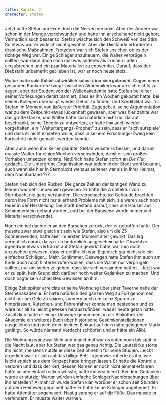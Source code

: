 ```yaml
---
title: Kapitel 2
character: stefan
---
```

Jetzt hatte Stefan am Ende doch die Nerven verloren. Aber der Andere war schon in der Menge verschwunden und hatte ihn anscheinend nicht gehört. Vermutlich auch besser so. Stefan wischte sich den Schweiß von der Stirn. So etwas war er wirklich nicht gewöhnt. Aber die Umstände erforderten drastische Maßnahmen. Trotzdem war sich Stefan unsicher, ob es der richtige Weg war. Einige Schläger anzuheuern, die Walter verprügeln sollten, war dann doch noch mal was anderes als in einen Laden einzubrechen und ein paar Materialien zu entwenden. Darauf, dass der Diebstahl unbemerkt geblieben ist, war er noch heute stolz.

Walter hatte sein Schicksal wirklich selbst über sich gebracht. Gegen einen gesunden Konkurrenzkampf zwischen Akademikern war an sich nichts zu sagen, aber der Student von der Wellenakademie hatte Stefan bei einer seiner Vorlesungen derart blamiert, dass es ihn Wochen gekostet hatte, bei seinen Kollegen überhaupt wieder Gehör zu finden. Und Kredibilität war für Stefan im Moment von äußerster Priorität. Zugegeben, seine Argumentation war zu dem Zeitpunkt etwas lückenhaft gewesen, aber was hier zählte war das große Ganze, und Walter hatte sich natürlich nicht nur darauf beschränkt, seine Theorie zu entwerten, er hatte ihm auch wieder vorgehalten, ein "Weltuntergangs-Prophet" zu sein, dass er "sich aufspiele" und dass er nicht einsehen wolle, dass in seinem Forschungs-Zweig kein Fortschritt mehr gemacht werden konnte.

Aber auch wenn ihm keiner glaubte, Stefan wusste es besser, und darum musste Walter für einige Wochen verschwinden, damit er sein großes Vorhaben umsetzen konnte. Natürlich hatte Stefan sofort an *Die Flut* gedacht. Die Untergrund-Organisation war jedem in der Stadt wohl bekannt, auch wenn sie hier in Sternbucht weitaus seltener war als in ihrer Heimat, dem Nachbarland ???.

Stefan rieb sich den Rücken. Die ganze Zeit an der kantigen Wand zu lehnen war sehr unbequem gewesen. Er hatte die Architektur von Sternbucht nie ganz verstanden. Die verschachtelten Gebäude brachten durch ihre Form nicht nur allerhand Probleme mit sich, sie waren auch noch teuer in der Herstellung. Die Stadt bestand darauf, dass alle Häuser aus Schimmerstein gebaut wurden, und bei der Bauweise wurde immer viel Material verschwendet.

Noch einmal dachte er an den Burschen zurück, den er getroffen hatte. Der musste zwar etwa gleich alt sein wie Stefan, also um die 25 Sonnenwenden, hatte aber im ersten Moment älter gewirkt. Das lag vermutlich daran, dass er so bedrohlich ausgesehen hatte. Obwohl er irgendwie etwas verträumt auf Stefan gewirkt hatte, war ihm doch anzusehen gewesen, dass er gefährlich war. Eigentlich gar nicht wie ein einfacher Schläger... Mehr. Schlimmer. Deswegen hatte Stefan ihm auch am Ende doch noch hinterherrufen wollen, dass sie Walter nur verprügeln sollten, nur um sicher zu gehen, dass sie sich verstanden hatten... Jetzt war er zu spät, kein Grund sich darüber noch weiter Gedanken zu machen. Und doch nagte sein schlechtes Gewissen an ihm.

Einige Zeit später erreichte er seine Wohnung über einer Taverne nahe der Sternenakademie. Er hatte natürlich den ganzen Weg zu Fuß genommen, nicht nur um Geld zu sparen, sondern auch um keine Spuren zu hinterlassen. Kutschen- und Fährenfahrer konnte man bestechen und es wäre nur all zu leicht gewesen herauszufinden, was er heute getan hatte. Zusätzlich hatte er einige Umwege genommen, in der Bibliothek der Akademie ein weiteres Buch über historische Gestirnkonstellationen ausgeliehen und noch einen kleinen Einkauf auf dem nahe gelegenen Markt getätigt. So würde niemand Verdacht schöpfen und er hätte ein Alibi.

Die Wohnung war zwar klein und manchmal war es unten noch bis spät in die Nacht laut, aber für Stefan war das genau richtig. Die Lautstärke störte ihn nicht, meistens nutzte er diese Zeit ohnehin für seine Studien. Leicht ärgerlich warf er sich auf das billige Bett. Irgendwie irritierte es ihn, wie leicht er sich aus dem Konzept hatte bringen lassen. Er hatte die Kontrolle verloren und dass der Kerl, dessen Namen er noch nicht einmal erfahren hatte seinen einfach schon wusste, hatte ihn erschreckt. Bei dem Gedanken wurde er stutzig: Warum würden einfache Schläger Nachforschungen über ihn anstellen? Allmählich wurde Stefan klar, worüber er schon seit Stunden auf dem Heimweg gegrübelt hatte: Er hatte keine Schläger angeheuert. Er hatte Attentäter angeheuert. Hastig sprang er auf die Füße. Das musste er verhindern. Er musste Walter warnen.
